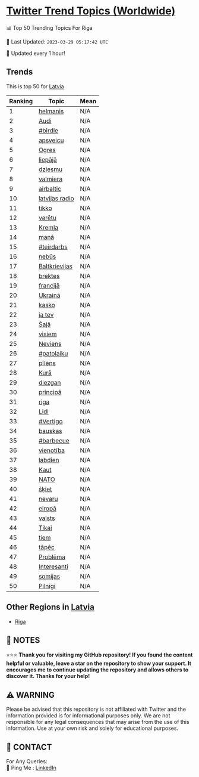 [Twitter Trend Topics (Worldwide)](https://github.com/ErcinDedeoglu/Twitter-Trend-Topics)
==========


📊 Top 50 Trending Topics For Riga

📆 Last Updated: `2023-03-29 05:17:42 UTC`

🔧 Updated every 1 hour!


## Trends

This is top 50 for [Latvia](</Latvia>)

| Ranking | Topic | Mean |
| ------- | ------------ | ------------ |
| 1 | [helmanis](http://twitter.com/search?q=helmanis) | N/A |
| 2 | [Audi](http://twitter.com/search?q=Audi) | N/A |
| 3 | [#birdle](http://twitter.com/search?q=%23birdle) | N/A |
| 4 | [apsveicu](http://twitter.com/search?q=apsveicu) | N/A |
| 5 | [Ogres](http://twitter.com/search?q=Ogres) | N/A |
| 6 | [liepājā](http://twitter.com/search?q=liep%c4%81j%c4%81) | N/A |
| 7 | [dziesmu](http://twitter.com/search?q=dziesmu) | N/A |
| 8 | [valmiera](http://twitter.com/search?q=valmiera) | N/A |
| 9 | [airbaltic](http://twitter.com/search?q=airbaltic) | N/A |
| 10 | [latvijas radio](http://twitter.com/search?q=latvijas+radio) | N/A |
| 11 | [tikko](http://twitter.com/search?q=tikko) | N/A |
| 12 | [varētu](http://twitter.com/search?q=var%c4%93tu) | N/A |
| 13 | [Kremļa](http://twitter.com/search?q=Krem%c4%bca) | N/A |
| 14 | [manā](http://twitter.com/search?q=man%c4%81) | N/A |
| 15 | [#teirdarbs](http://twitter.com/search?q=%23teirdarbs) | N/A |
| 16 | [nebūs](http://twitter.com/search?q=neb%c5%abs) | N/A |
| 17 | [Baltkrievijas](http://twitter.com/search?q=Baltkrievijas) | N/A |
| 18 | [brektes](http://twitter.com/search?q=brektes) | N/A |
| 19 | [francijā](http://twitter.com/search?q=francij%c4%81) | N/A |
| 20 | [Ukrainā](http://twitter.com/search?q=Ukrain%c4%81) | N/A |
| 21 | [kasko](http://twitter.com/search?q=kasko) | N/A |
| 22 | [ja tev](http://twitter.com/search?q=ja+tev) | N/A |
| 23 | [Šajā](http://twitter.com/search?q=%c5%a0aj%c4%81) | N/A |
| 24 | [visiem](http://twitter.com/search?q=visiem) | N/A |
| 25 | [Neviens](http://twitter.com/search?q=Neviens) | N/A |
| 26 | [#patolaiku](http://twitter.com/search?q=%23patolaiku) | N/A |
| 27 | [pīlēns](http://twitter.com/search?q=p%c4%abl%c4%93ns) | N/A |
| 28 | [Kurā](http://twitter.com/search?q=Kur%c4%81) | N/A |
| 29 | [diezgan](http://twitter.com/search?q=diezgan) | N/A |
| 30 | [principā](http://twitter.com/search?q=princip%c4%81) | N/A |
| 31 | [riga](http://twitter.com/search?q=riga) | N/A |
| 32 | [Lidl](http://twitter.com/search?q=Lidl) | N/A |
| 33 | [#Vertigo](http://twitter.com/search?q=%23Vertigo) | N/A |
| 34 | [bauskas](http://twitter.com/search?q=bauskas) | N/A |
| 35 | [#barbecue](http://twitter.com/search?q=%23barbecue) | N/A |
| 36 | [vienotība](http://twitter.com/search?q=vienot%c4%abba) | N/A |
| 37 | [labdien](http://twitter.com/search?q=labdien) | N/A |
| 38 | [Kaut](http://twitter.com/search?q=Kaut) | N/A |
| 39 | [NATO](http://twitter.com/search?q=NATO) | N/A |
| 40 | [šķiet](http://twitter.com/search?q=%c5%a1%c4%b7iet) | N/A |
| 41 | [nevaru](http://twitter.com/search?q=nevaru) | N/A |
| 42 | [eiropā](http://twitter.com/search?q=eirop%c4%81) | N/A |
| 43 | [valsts](http://twitter.com/search?q=valsts) | N/A |
| 44 | [Tikai](http://twitter.com/search?q=Tikai) | N/A |
| 45 | [tiem](http://twitter.com/search?q=tiem) | N/A |
| 46 | [tāpēc](http://twitter.com/search?q=t%c4%81p%c4%93c) | N/A |
| 47 | [Problēma](http://twitter.com/search?q=Probl%c4%93ma) | N/A |
| 48 | [Interesanti](http://twitter.com/search?q=Interesanti) | N/A |
| 49 | [somijas](http://twitter.com/search?q=somijas) | N/A |
| 50 | [Pilnīgi](http://twitter.com/search?q=Piln%c4%abgi) | N/A |



## Other Regions in [Latvia](</Latvia>)

* [Riga](</Latvia/Riga.md>)



## 📝 NOTES

⭐⭐⭐ **Thank you for visiting my GitHub repository! If you found the content helpful or valuable, leave a star on the repository to show your support. It encourages me to continue updating the repository and allows others to discover it. Thanks for your help!**


## ⚠️ WARNING

Please be advised that this repository is not affiliated with Twitter and the information provided is for informational purposes only. We are not responsible for any legal consequences that may arise from the use of this information. Use at your own risk and solely for educational purposes.


## 📨 CONTACT

 For Any Queries:  
            🏓 Ping Me : [LinkedIn](https://www.linkedin.com/in/ercindedeoglu/)
